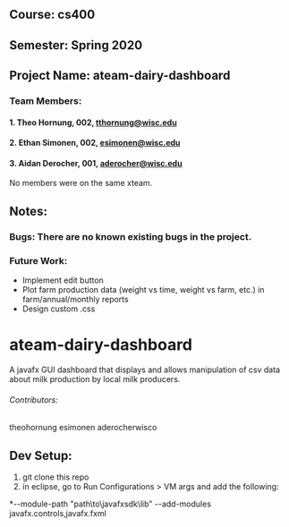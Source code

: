 ## Course: cs400
## Semester: Spring 2020
## Project Name: ateam-dairy-dashboard

### Team Members:
#### 1. Theo Hornung, 002, tthornung@wisc.edu
#### 2. Ethan Simonen, 002, esimonen@wisc.edu
#### 3. Aidan Derocher, 001, aderocher@wisc.edu

No members were on the same xteam.

## Notes:
### Bugs: There are no known existing bugs in the project.
### Future Work:
* Implement edit button
* Plot farm production data (weight vs time, weight vs farm, etc.) in farm/annual/monthly reports
* Design custom .css


# ateam-dairy-dashboard
A javafx GUI dashboard that displays and allows manipulation of csv data about milk production by local milk producers.

###### Contributors:
theohornung
esimonen
aderocherwisco

## Dev Setup:
1. git clone this repo
2. in eclipse, go to Run Configurations > VM args and add the following:

*--module-path "path\to\javafxsdk\lib" --add-modules javafx.controls,javafx.fxml